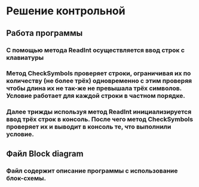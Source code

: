 # Решение контрольной
## Работа программы
### С помощью метода ReadInt осуществляется ввод строк с клавиатуры
### Метод CheckSymbols проверяет строки, ограничивая их по количеству (не более трёх) одновременно с этим проверяя чтобы длина их не так-же не превышала трёх символов. Условие работает для каждой строки в частном порядке.
### Далее трижды используя метод ReadInt инициализируется ввод трёх строк в консоль. После чего метод CheckSymbols проверяет их и выводит в консоль те, что выполнили условие.
## Файл Block diagram
### Файл содержит описание программы с использование блок-схемы.
